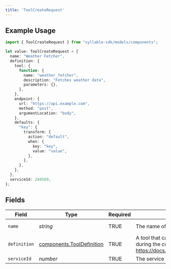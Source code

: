 ```yaml
---
title: 'ToolCreateRequest'
---
```


## Example Usage

```typescript
import { ToolCreateRequest } from "syllable-sdk/models/components";

let value: ToolCreateRequest = {
  name: "Weather Fetcher",
  definition: {
    tool: {
      function: {
        name: "weather_fetcher",
        description: "Fetches weather data",
        parameters: {},
      },
    },
    endpoint: {
      url: "https://api.example.com",
      method: "post",
      argumentLocation: "body",
    },
    defaults: {
      "key": {
        transform: {
          action: "default",
          when: {
            key: "key",
            value: "value",
          },
        },
      },
    },
  },
  serviceId: 244569,
};
```

## Fields

| Field                                                                                                        | Type                                                                                                         | Required                                                                                                     | Description                                                                                                  | Example                                                                                                      |
| ------------------------------------------------------------------------------------------------------------ | ------------------------------------------------------------------------------------------------------------ | ------------------------------------------------------------------------------------------------------------ | ------------------------------------------------------------------------------------------------------------ | ------------------------------------------------------------------------------------------------------------ |
| `name`                                                                                                       | *string*                                                                                                     | TRUE                                                                                           | The name of the tool                                                                                         | Weather Fetcher                                                                                              |
| `definition`                                                                                                 | [components.ToolDefinition](/sdk-docs/models/components/tooldefinition)                                       | TRUE                                                                                           | A tool that can be called from an LLM during the conversation. See https://docs.syllable.ai/Resources/Tools. |                                                                                                              |
| `serviceId`                                                                                                  | *number*                                                                                                     | TRUE                                                                                           | The service to which this tool belongs                                                                       |                                                                                                              |